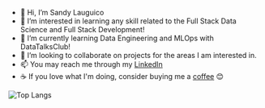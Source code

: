 - 👋 Hi, I’m Sandy Lauguico
- 👀 I’m interested in learning any skill related to the Full Stack Data Science and Full Stack Development!
- 🌱 I’m currently learning Data Engineering and MLOps with DataTalksClub!
- 💞️ I’m looking to collaborate on projects for the areas I am interested in.
- 📫 You may reach me through my <a href="https://www.linkedin.com/in/sandy-lauguico-257592111/" target="_blank">LinkedIn</a>
- ☕ If you love what I'm doing, consider buying me a <a href="https://buymeacoffee.com/sai_documents" target="_blank">coffee</a> 😊
<!---
sclauguico/sclauguico is a ✨ special ✨ repository because its `README.md` (this file) appears on your GitHub profile.
You can click the Preview link to take a look at your changes.
--->


![Top Langs](https://github-readme-stats.vercel.app/api/top-langs/?username=sclauguico&layout=compact)

